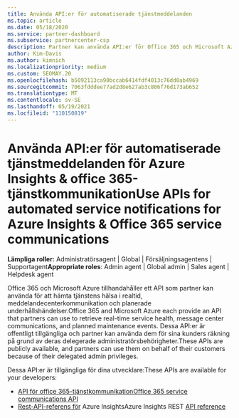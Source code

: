 ```yaml
---
title: Använda API:er för automatiserade tjänstmeddelanden
ms.topic: article
ms.date: 05/18/2020
ms.service: partner-dashboard
ms.subservice: partnercenter-csp
description: Partner kan använda API:er för Office 365 och Microsoft Azure Partner för tjänsthälsa i realtid, meddelandecenterkommunikation och planerade underhållshändelser.
author: Kim-Davis
ms.author: kimnich
ms.localizationpriority: medium
ms.custom: SEOMAY.20
ms.openlocfilehash: b5092113ca90bccab6414fdf4013c76dd0ab4969
ms.sourcegitcommit: 7063fdddee77ad2d8e627ab3c806f76d173ab652
ms.translationtype: MT
ms.contentlocale: sv-SE
ms.lasthandoff: 05/19/2021
ms.locfileid: "110150819"
---
```

# <a name="use-apis-for-automated-service-notifications-for-azure-insights--office-365-service-communications"></a><span data-ttu-id="8896d-103">Använda API:er för automatiserade tjänstmeddelanden för Azure Insights & office 365-tjänstkommunikation</span><span class="sxs-lookup"><span data-stu-id="8896d-103">Use APIs for automated service notifications for Azure Insights & Office 365 service communications</span></span>

<span data-ttu-id="8896d-104">**Lämpliga roller:** Administratörsagent | Global | Försäljningsagentens | Supportagent</span><span class="sxs-lookup"><span data-stu-id="8896d-104">**Appropriate roles**: Admin agent | Global admin | Sales agent | Helpdesk agent</span></span>

<span data-ttu-id="8896d-105">Office 365 och Microsoft Azure tillhandahåller ett API som partner kan använda för att hämta tjänstens hälsa i realtid, meddelandecenterkommunikation och planerade underhållshändelser.</span><span class="sxs-lookup"><span data-stu-id="8896d-105">Office 365 and Microsoft Azure each provide an API that partners can use to retrieve real-time service health, message center communications, and planned maintenance events.</span></span> <span data-ttu-id="8896d-106">Dessa API:er är offentligt tillgängliga och partner kan använda dem för sina kunders räkning på grund av deras delegerade administratörsbehörigheter.</span><span class="sxs-lookup"><span data-stu-id="8896d-106">These APIs are publicly available, and partners can use them on behalf of their customers because of their delegated admin privileges.</span></span>

<span data-ttu-id="8896d-107">Dessa API:er är tillgängliga för dina utvecklare:</span><span class="sxs-lookup"><span data-stu-id="8896d-107">These APIs are available for your developers:</span></span>

- [<span data-ttu-id="8896d-108">API för office 365-tjänstkommunikation</span><span class="sxs-lookup"><span data-stu-id="8896d-108">Office 365 service communications API</span></span>](/office/office-365-management-api/office-365-service-communications-api-reference)
- <span data-ttu-id="8896d-109">[Rest-API-referens för](/rest/api/monitor/) Azure Insights</span><span class="sxs-lookup"><span data-stu-id="8896d-109">Azure Insights REST [API reference](/rest/api/monitor/)</span></span>
